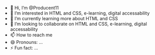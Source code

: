 - 👋 Hi, I’m @Producent11
- 👀 I’m interested in HTML and CSS, e-learning, digital accessability
- 🌱 I’m currently learning more about HTML and CSS
- 💞️ I’m looking to collaborate on HTML and CSS, e-learning, digital accessability
- 📫 How to reach me 
- 😄 Pronouns: ...
- ⚡ Fun fact: ...

<!---
Producent11/Producent11 is a ✨ special ✨ repository because its `README.md` (this file) appears on your GitHub profile.
You can click the Preview link to take a look at your changes.
--->
